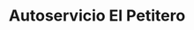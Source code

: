 ---
title: "Autoservicio El Petitero"
url: /montevideo/autoservicio-el-petitero/
shop: Supermarkt
---